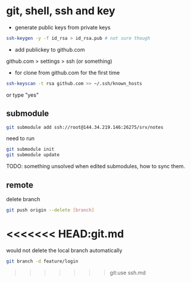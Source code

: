 # git, shell, ssh and key

- generate public keys from private keys

```sh
ssh-keygen -y -f id_rsa > id_rsa.pub # not sure though
```

- add publickey to github.com

github.com > settings > ssh (or something)

- for clone from github.com for the first time

```sh
ssh-keyscan -t rsa github.com >> ~/.ssh/known_hosts
```

or type "yes"

## submodule

```sh
git submodule add ssh://root@144.34.219.146:26275/srv/notes
```

need to run

```sh
git submodule init
git submodule update
```

TODO: something unsolved
when edited submodules, how to sync them.

## remote 

delete branch

```sh
git push origin --delete [branch]
```
<<<<<<< HEAD:git.md
=======

would not delete the local branch automatically

```sh
git branch -d feature/login
```
>>>>>>> git:use ssh.md
